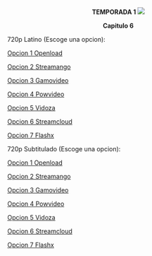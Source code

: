 <div align="center"><b>TEMPORADA 1
<img src="https://image.tmdb.org/t/p/w780/10PrhMvQnTyZSPJ5j2ftBpvtmx1.jpg">

Capitulo 6</b></center></div>

720p Latino (Escoge una opcion):

<a href="https://openload.co/f/Gei9HmdsvuQ/">Opcion 1 Openload</a>

<a href="https://streamango.com/f/loqobesnaotfaeer/">Opcion 2 Streamango</a>

<a href="http://gamovideo.com/p8nspnwo18u0">Opcion 3 Gamovideo</a>

<a href="http://powvideo.net/atou6cmwwom9">Opcion 4 Powvideo</a>

<a href="https://vidoza.net/d1bvwsmo1scy.html">Opcion 5 Vidoza</a>

<a href="http://streamcloud.eu/v0rrlmfqbtu6">Opcion 6 Streamcloud</a>

<a href="https://www.flashx.tv/7cu74nt42yuf.html">Opcion 7 Flashx</a>

720p Subtitulado (Escoge una opcion):

<a href="https://openload.co/f/26TgbrXLj3I/">Opcion 1 Openload</a>

<a href="https://streamango.com/f/ompbrfrmrbekndef/">Opcion 2 Streamango</a>

<a href="http://gamovideo.com/o5ybwp2axjbo">Opcion 3 Gamovideo</a>

<a href="http://powvideo.net/uoxxgytpvvcn">Opcion 4 Powvideo</a>

<a href="https://vidoza.net/i9ys2wa8yxpx.html">Opcion 5 Vidoza</a>

<a href="http://streamcloud.eu/jsh8cbct2rom">Opcion 6 Streamcloud</a>

<a href="https://www.flashx.tv/aqctjpciojgt.html">Opcion 7 Flashx</a>
